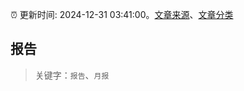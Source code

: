 :alarm_clock: 更新时间: 2024-12-31 03:41:00。[文章来源](/README.md)、[文章分类](/TAGS.md)

## 报告


> 关键字：`报告`、`月报`



